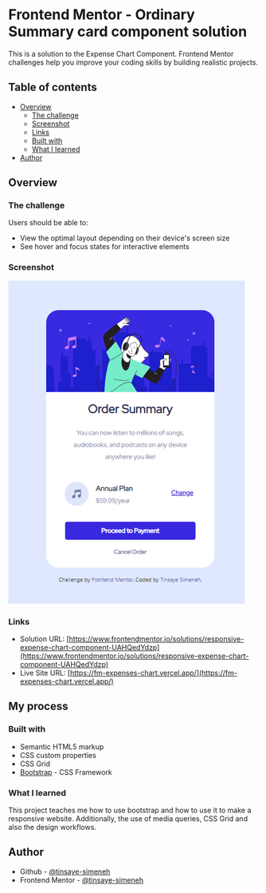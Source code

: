 # Frontend Mentor - Ordinary Summary card component solution

This is a solution to the Expense Chart Component. Frontend Mentor challenges help you improve your coding skills by building realistic projects. 

## Table of contents

- [Overview](#overview)
  - [The challenge](#the-challenge)
  - [Screenshot](#screenshot)
  - [Links](#links)
  - [Built with](#built-with)
  - [What I learned](#what-i-learned)
- [Author](#author)

## Overview

### The challenge

Users should be able to:

- View the optimal layout depending on their device's screen size
- See hover and focus states for interactive elements

### Screenshot

![](./screenshot.png)
### Links

- Solution URL: [https://www.frontendmentor.io/solutions/responsive-expense-chart-component-UAHQedYdzp](https://www.frontendmentor.io/solutions/responsive-expense-chart-component-UAHQedYdzp)
- Live Site URL: [https://fm-expenses-chart.vercel.app/](https://fm-expenses-chart.vercel.app/)

## My process

### Built with

- Semantic HTML5 markup
- CSS custom properties
- CSS Grid
- [Bootstrap](https://https://getbootstrap.com/) - CSS Framework

### What I learned

This project teaches me how to use bootstrap and how to use it to make a responsive website.
Additionally, the use of media queries, CSS Grid and also the design workflows.
## Author

- Github - [@tinsaye-simeneh](https://github.com/tinsaye-simeneh)
- Frontend Mentor - [@tinsaye-simeneh](https://www.frontendmentor.io/profile/tinsaye-simeneh)

